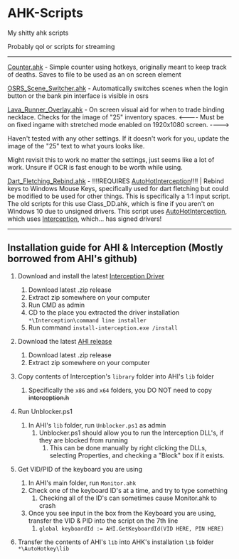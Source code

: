 # AHK-Scripts
My shitty ahk scripts


Probably qol or scripts for streaming

--------------------------------------
[Counter.ahk](https://github.com/null-zero/AHK-Scripts/blob/master/Counter.ahk) - Simple counter using hotkeys, originally meant to keep track of deaths. Saves to file to be used as an on screen element

[OSRS_Scene_Switcher.ahk](https://github.com/null-zero/AHK-Scripts/blob/master/OSRS_Scene_Switcher.ahk) - Automatically switches scenes when the login button or the bank pin interface is visible in osrs

[Lava_Runner_Overlay.ahk](https://github.com/null-zero/AHK-Scripts/blob/master/Lava_Runner_Overlay.ahk) - On screen visual aid for when to trade binding necklace. Checks for the image of "25" inventory spaces.
<---- Must be on fixed ingame with stretched mode enabled on 1920x1080 screen. ---->

Haven't tested with any other settings. If it doesn't work for you, update the image of the "25" text to what yours looks like. 

  Might revisit this to work no matter the settings, just seems like a lot of work. Unsure if OCR is fast enough to be worth while    using.


[Dart_Fletching_Rebind.ahk](https://github.com/null-zero/AHK-Scripts/blob/master/Dart_Fletching_Rebind.ahk) - !!!!REQUIRES [AutoHotInterception](https://github.com/evilC/AutoHotInterception)!!!! | Rebind keys to Windows Mouse Keys, specifically used for dart fletching but could be modified to be used for other things. This is specifically a 1:1 input script. The old scripts for this use Class_DD.ahk, which is fine if you aren't on Windows 10 due to unsigned drivers. This script uses [AutoHotInterception](https://github.com/evilC/AutoHotInterception), which uses [Interception](https://github.com/oblitum/Interception), which... has signed drivers!

-----------------------------------------------------------
Installation guide for AHI & Interception (Mostly borrowed from AHI's github)
-----------------------------------------------------------

1. Download and install the latest [Interception Driver](https://github.com/oblitum/Interception/releases)
    1. Download latest .zip release
    1. Extract zip somewhere on your computer
    1. Run CMD as admin
    1. CD to the place you extracted the driver installation `*\Interception\command line installer`
    1. Run command `install-interception.exe /install`
  
1. Download the latest [AHI release](https://github.com/evilC/AutoHotInterception/releases)
    1. Download latest .zip release
    1. Extract zip somewhere on your computer
  
1. Copy contents of Interception's `library` folder into AHI's `lib` folder
    1. Specifically the `x86` and `x64` folders, you DO NOT need to copy ~~interception.h~~
  
1. Run Unblocker.ps1
    1. In AHI's `lib` folder, run `Unblocker.ps1` as admin
        1. Unblocker.ps1 should allow you to run the Interception DLL's, if they are blocked from running
            1. This can be done manually by right clicking the DLLs, selecting Properties, and checking a "Block" box if it exists.
      
1. Get VID/PID of the keyboard you are using
    1. In AHI's main folder, run `Monitor.ahk`
    1. Check one of the keyboard ID's at a time, and try to type something
        1. Checking all of the ID's can sometimes cause Monitor.ahk to crash
    1. Once you see input in the box from the Keyboard you are using, transfer the VID & PID into the script on the 7th line
        1. `global keyboardId := AHI.GetKeyboardId(VID HERE, PIN HERE)`

1. Transfer the contents of AHI's `lib` into AHK's installation `lib` folder `*\AutoHotkey\lib` 
 
    
  
